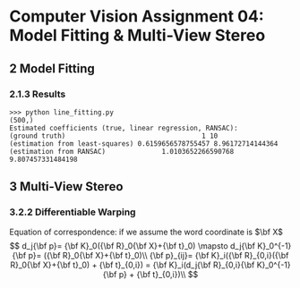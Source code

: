 # Computer Vision Assignment 04: Model Fitting & Multi-View Stereo

## 2 Model Fitting

### 2.1.3 Results

```shell
>>> python line_fitting.py
(500,)
Estimated coefficients (true, linear regression, RANSAC):
(ground truth) 									1 10 
(estimation from least-squares) 0.6159656578755457 8.96172714144364 (estimation from RANSAC)			  1.0103652266590768 9.807457331484198

```

## 3 Multi-View Stereo

### 3.2.2 Differentiable Warping

Equation of correspondence: if we assume the word coordinate is $\bf X$
$$
d_j{\bf p}= {\bf K}_0({\bf R}_0{\bf X}+{\bf t}_0) \mapsto d_j{\bf K}_0^{-1}{\bf p}= ({\bf R}_0{\bf X}+{\bf t}_0)\\
{\bf p}_{ij}= {\bf K}_i({\bf R}_{0,i}({\bf R}_0{\bf X}+{\bf t}_0) + {\bf t}_{0,i}) = {\bf K}_i(d_j{\bf R}_{0,i}{\bf K}_0^{-1}{\bf p} + {\bf t}_{0,i})\\
$$
